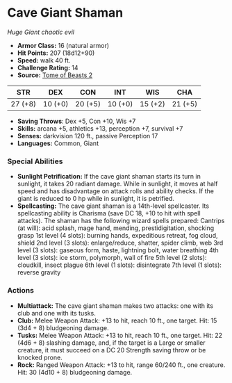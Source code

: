 # Cave Giant Shaman

*Huge* *Giant* *chaotic evil*

- **Armor Class:** 16 (natural armor)
- **Hit Points:** 207 (18d12+90)
- **Speed:** walk 40 ft.
- **Challenge Rating:** 14
- **Source:** [Tome of Beasts 2](https://koboldpress.com/kpstore/product/tome-of-beasts-2-for-5th-edition/)

| STR | DEX | CON | INT | WIS | CHA |
| --- | --- | --- | --- | --- | --- |
| 27 (+8) | 10 (+0) | 20 (+5) | 10 (+0) | 15 (+2) | 21 (+5) |

- **Saving Throws**: Dex +5, Con +10, Wis +7
- **Skills:** arcana +5, athletics +13, perception +7, survival +7
- **Senses:** darkvision 120 ft., passive Perception 17
- **Languages:** Common, Giant
### Special Abilities
- **Sunlight Petrification:** If the cave giant shaman starts its turn in sunlight, it takes 20 radiant damage. While in sunlight, it moves at half speed and has disadvantage on attack rolls and ability checks. If the giant is reduced to 0 hp while in sunlight, it is petrified.
- **Spellcasting:** The cave giant shaman is a 14th-level spellcaster. Its spellcasting ability is Charisma (save DC 18, +10 to hit with spell attacks). The shaman has the following wizard spells prepared: Cantrips (at will): acid splash, mage hand, mending, prestidigitation, shocking grasp 1st level (4 slots): burning hands, expeditious retreat, fog cloud, shield 2nd level (3 slots): enlarge/reduce, shatter, spider climb, web 3rd level (3 slots): gaseous form, haste, lightning bolt, water breathing 4th level (3 slots): ice storm, polymorph, wall of fire 5th level (2 slots): cloudkill, insect plague 6th level (1 slots): disintegrate 7th level (1 slots): reverse gravity
### Actions
- **Multiattack:** The cave giant shaman makes two attacks: one with its club and one with its tusks.
- **Club:** Melee Weapon Attack: +13 to hit, reach 10 ft., one target. Hit: 15 (3d4 + 8) bludgeoning damage.
- **Tusks:** Melee Weapon Attack: +13 to hit, reach 10 ft., one target. Hit: 22 (4d6 + 8) slashing damage, and, if the target is a Large or smaller creature, it must succeed on a DC 20 Strength saving throw or be knocked prone.
- **Rock:** Ranged Weapon Attack: +13 to hit, range 60/240 ft., one creature. Hit: 30 (4d10 + 8) bludgeoning damage.
